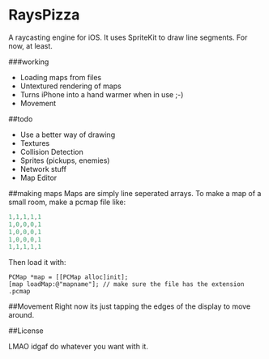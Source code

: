 # RaysPizza

A raycasting engine for iOS.
It uses SpriteKit to draw line segments. For now, at least.

###working

- Loading maps from files
- Untextured rendering of maps
- Turns iPhone into a hand warmer when in use ;-)
- Movement

##todo

- Use a better way of drawing
- Textures
- Collision Detection
- Sprites (pickups, enemies)
- Network stuff
- Map Editor

##making maps
Maps are simply line seperated arrays. To make a map of a small room, make a pcmap file like:

```c
1,1,1,1,1
1,0,0,0,1
1,0,0,0,1
1,0,0,0,1
1,1,1,1,1

```

Then load it with:

```objc
PCMap *map = [[PCMap alloc]init];
[map loadMap:@"mapname"]; // make sure the file has the extension .pcmap
```

##Movement
Right now its just tapping the edges of the display to move around.

##License

LMAO idgaf do whatever you want with it.
